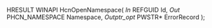 HRESULT
WINAPI
HcnOpenNamespace(
    _In_ REFGUID Id,
    _Out_ PHCN_NAMESPACE Namespace,
    _Outptr_opt_ PWSTR* ErrorRecord
    );